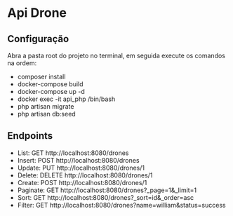 # Api Drone

## Configuração

Abra a pasta root do projeto no terminal, em seguida execute os comandos na ordem:
- composer install
- docker-compose build
- docker-compose up -d
- docker exec -it api_php /bin/bash
- php artisan migrate
- php artisan db:seed

## Endpoints

- List: GET http://localhost:8080/drones
- Insert: POST http://localhost:8080/drones
- Update: PUT http://localhost:8080/drones/1
- Delete: DELETE http://localhost:8080/drones/1
- Create: POST http://localhost:8080/drones/1
- Paginate: GET http://localhost:8080/drones?_page=1&_limit=1
- Sort: GET http://localhost:8080/drones?_sort=id&_order=asc
- Filter: GET http://localhost:8080/drones?name=william&status=success
